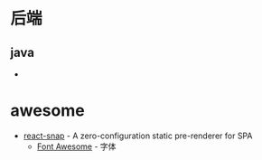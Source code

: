 # 后端
## java
- 

# awesome
- [react-snap](https://github.com/stereobooster/react-snap) - A zero-configuration static pre-renderer for SPA
  - [Font Awesome](http://www.fontawesome.com.cn/) - 字体
